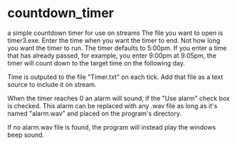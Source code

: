 # countdown_timer
a simple countdown timer for use on streams
The file you want to open is timer3.exe.
Enter the time when you want the timer to end. Not how long you want the timer to run.
The timer defaults to 5:00pm. If you enter a time that has already passed,
for example, you enter 9:00pm at 9:05pm, the timer will count down to the target time on the following day.

Time is outputed to the file "Timer.txt" on each tick. Add that file as a text source 
to include it on stream.

When the timer reaches 0 an alarm will sound, if the "Use alarm" check box is checked.
This alarm can be replaced with any .wav file as long as it's named "alarm.wav" and placed
on the program's directory.

If no alarm.wav file is found, the program will instead play the windows beep sound.
